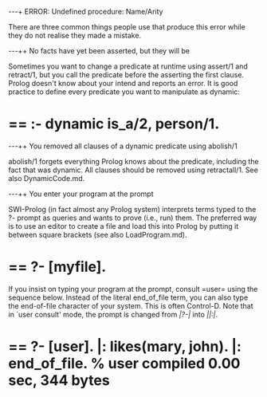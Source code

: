 ---+ ERROR: Undefined procedure: Name/Arity

There are three common things people use that produce this error while
they do not realise they made a mistake.

---++ No facts have yet been asserted, but they will be

Sometimes you want to change a predicate at runtime using assert/1 and
retract/1, but you call the predicate before the asserting the first
clause. Prolog doesn't know about your intend and reports an error. It
is good practice to define every predicate you want to manipulate as
dynamic:

==
:- dynamic
	is_a/2,
	person/1.
==

---++ You removed all clauses of a dynamic predicate using abolish/1

abolish/1 forgets everything Prolog knows about the predicate, including
the fact that was dynamic. All clauses should be removed using
retractall/1.  See also DynamicCode.md.

---++ You enter your program at the prompt

SWI-Prolog (in fact almost any Prolog system) interprets terms typed to
the ?- prompt as queries and wants to prove (i.e., run) them. The
preferred way is to use an editor to create a file and load this into Prolog
by putting it between square brackets (see also LoadProgram.md).

==
?- [myfile].
==

If you insist on typing your program at the prompt, consult =user= using
the sequence below. Instead of the literal end_of_file term, you can
also type the end-of-file character of your system. This is often
Control-D.  Note that in `user consult' mode, the prompt is changed
from *|?-|* into *||:|*.

==
?- [user].
|: likes(mary, john).
|: end_of_file.
% user compiled 0.00 sec, 344 bytes 
==
